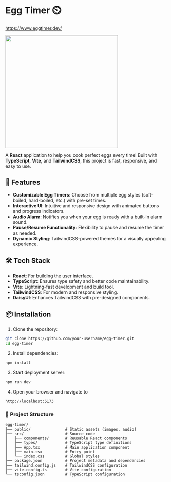 # Egg Timer ⏲️

https://www.eggtimer.dev/

<img src="https://github.com/user-attachments/assets/c0b512a0-71f7-4154-bec5-95920806acc8" alt="" width="350"/>


A **React** application to help you cook perfect eggs every time! Built with **TypeScript**, **Vite**, and **TailwindCSS**, this project is fast, responsive, and easy to use.

## 🚀 Features

- **Customizable Egg Timers**: Choose from multiple egg styles (soft-boiled, hard-boiled, etc.) with pre-set times.
- **Interactive UI**: Intuitive and responsive design with animated buttons and progress indicators.
- **Audio Alarm**: Notifies you when your egg is ready with a built-in alarm sound.
- **Pause/Resume Functionality**: Flexibility to pause and resume the timer as needed.
- **Dynamic Styling**: TailwindCSS-powered themes for a visually appealing experience.

## 🛠️ Tech Stack

- **React**: For building the user interface.
- **TypeScript**: Ensures type safety and better code maintainability.
- **Vite**: Lightning-fast development and build tool.
- **TailwindCSS**: For modern and responsive styling.
- **DaisyUI**: Enhances TailwindCSS with pre-designed components.

## 📦 Installation

1. Clone the repository:
  ```bash
  git clone https://github.com/your-username/egg-timer.git
  cd egg-timer
  ```

2. Install dependencies:
  ```bash
  npm install
   ```

3. Start deployment server:
  ```bash
  npm run dev
   ```

4. Open your browser and navigate to
```
http://localhost:5173
```


### 🧩 Project Structure

```
egg-timer/
├── public/               # Static assets (images, audio)
├── src/                  # Source code
│   ├── components/       # Reusable React components
│   ├── types/            # TypeScript type definitions
│   ├── App.tsx           # Main application component
│   ├── main.tsx          # Entry point
│   └── index.css         # Global styles
├── package.json          # Project metadata and dependencies
├── tailwind.config.js    # TailwindCSS configuration
├── vite.config.ts        # Vite configuration
└── tsconfig.json         # TypeScript configuration
```
